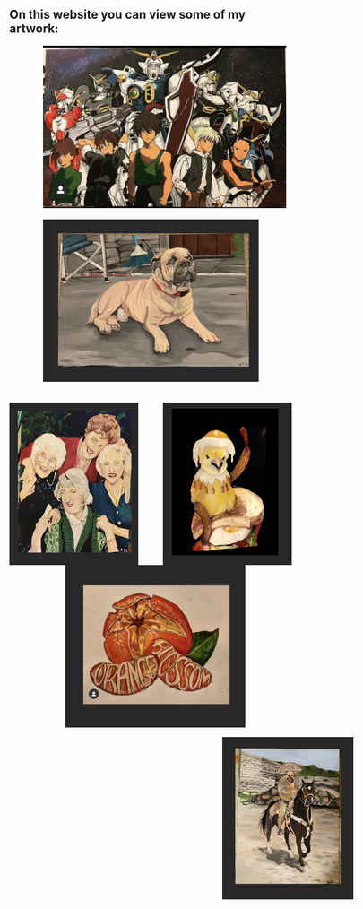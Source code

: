 ## On this website you can view some of my artwork:  

<img src="Gundam.jpg"
     alt="Gundam"
     style="float: left; height: 290px; margin-bottom: 20px; margin-left: 60px;" />
  
 <img src="Images/P.png"
     alt="Pup"
     style="height: 290px; margin-bottom: 20px; margin-left: 60px;" />

<img src="Images/GG.png"
     alt="Golden Girls"
     style="float: left; height: 290px; width: 230px;" />
     
<img src="Images/BCW.png"
     alt="BCW"
     style="float: right; height: 290px; width: 230px; " />
  
  <img src="Images/KL.png"
    alt="Square"
     style="float: center; height: 290px; margin-left: 100px;" />
    
   <img src="Images/N.png"
     alt="Nat"
     style="height: 290px;margin-left: 380px;" />
   
  



